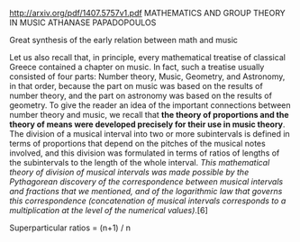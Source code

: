 http://arxiv.org/pdf/1407.5757v1.pdf
MATHEMATICS AND GROUP THEORY IN MUSIC
ATHANASE PAPADOPOULOS

Great synthesis of the early relation between math and music

Let us also recall that, in principle, every mathematical treatise of classical Greece contained a chapter on music.  In fact, such a treatise usually consisted of four parts: Number theory, Music, Geometry, and Astronomy, in that order, because the part on music was based on the results of number theory, and the part on astronomy was based on the results of geometry. To give the reader an idea of the important connections between number theory and music, we recall that **the theory of proportions and the theory of means were developed precisely for their use in music theory**. The division of a musical interval into two or more subintervals is defined in terms of proportions that depend on the pitches of the musical notes involved, and this division was formulated in terms of ratios of lengths of the subintervals to the length of the whole interval. *This mathematical theory of division of musical intervals was made possible by the Pythagorean discovery of the correspondence between musical intervals and fractions that we mentioned, and of the logarithmic law that governs this correspondence (concatenation of musical intervals corresponds to a multiplication at the level of the numerical values)*.[6]

Superparticular ratios = (n+1) / n